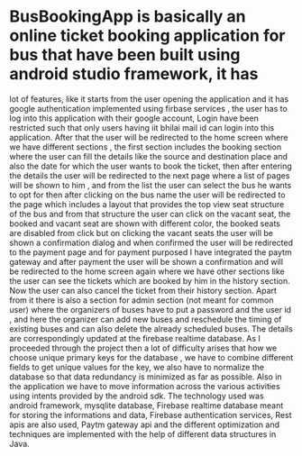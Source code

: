 # BusBookingApp is basically an online ticket booking application for bus that have been built using android studio framework, it has
lot of features, like it starts from the user opening the application and it has google authentication
implemented using firbase services , the user has to log into this application with their google account,
Login have been restricted such that only users having iit bhilai mail id can login into this application. After that
the user will be redirected to the home screen where we have different sections , the first section
includes the booking section where the user can fill the details like the source and destination place and
also the date for which the user wants to book the ticket, then after entering the details the user will be redirected to the next page where a list
of pages will be shown to him , and from the list the user can select the bus he wants to opt for then
after clicking on the bus name the user will be redirected to the page which includes a layout that provides
 the top view seat structure of the bus and from that structure the user can click on the vacant
seat, the booked and vacant seat are shown with different color, the booked seats are disabled from click
but on clicking the vacant seats the user will be shown a confirmation dialog and when confirmed
the user will be redirected to the payment page and for payment purposed I have integrated the paytm
gateway and after payment the user will be shown a confirmation and will be
redirected to the home screen again where we have other sections like the user can see the tickets which
are booked by him in the history section. Now the user can also cancel the ticket from their history section. Apart from it
there is also a section for admin section (not meant for common user) where the organizers of buses have to put a
password and the user id , and here the organizer can add new buses and reschedule the timing of existing buses and
can also delete the already scheduled buses. The details are correspondingly updated at the firebase realtime database. As
I proceeded through the project then a lot of difficulty arises that how we choose unique primary keys
for the database , we have to combine different fields to get unique values for the key, we also have to
normalize the database so that data redundancy is minimized as far as possible. Also in the application
we have to move information across the various activities using intents provided by the android sdk.
The technology used was android framework, mysqlite database, Firebase realtime database meant for storing the informations and data, Firebase authentication services,
Rest apis are also used, Paytm gateway api and the different optimization and techniques are implemented with the help of different data structures in Java.
